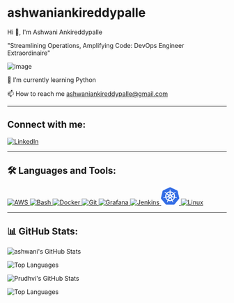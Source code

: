 # ashwaniankireddypalle

Hi 👋, I'm Ashwani Ankireddypalle

"Streamlining Operations, Amplifying Code: DevOps Engineer Extraordinaire"

![image](https://github.com/user-attachments/assets/e6f36617-8555-4dd6-9524-8c6bdf5d0708)


🌱 I’m currently learning Python

📫 How to reach me ashwaniankireddypalle@gmail.com

---

## Connect with me:

[<img src="https://cdn-icons-png.flaticon.com/512/174/174857.png" alt="LinkedIn" width="30"/>](https://www.linkedin.com/in/ashwaniankireddypalle/)

---

## 🛠️ Languages and Tools:

<p align="left">
  <a href="https://aws.amazon.com/" target="_blank">
    <img src="https://img.icons8.com/color/48/000000/amazon-web-services.png" alt="AWS" height="40"/>
  </a>
  <a href="https://www.gnu.org/software/bash/" target="_blank">
    <img src="https://raw.githubusercontent.com/odb/official-bash-logo/master/assets/Logos/Identity/PNG/BASH_logo-transparent-bg-color.png" alt="Bash" height="40"/>
  </a>
  <a href="https://www.docker.com/" target="_blank">
    <img src="https://www.docker.com/wp-content/uploads/2022/03/Moby-logo.png" alt="Docker" height="40"/>
  </a>
  <a href="https://git-scm.com/" target="_blank">
    <img src="https://git-scm.com/images/logos/downloads/Git-Icon-1788C.png" alt="Git" height="40"/>
  </a>
  <a href="https://grafana.com/" target="_blank">
    <img src="https://grafana.com/static/img/logos/logo.svg" alt="Grafana" height="40"/>
  </a>
  <a href="https://www.jenkins.io/" target="_blank">
    <img src="https://www.jenkins.io/images/logos/jenkins/jenkins.png" alt="Jenkins" height="40"/>
  </a>
  <a href="https://kubernetes.io/" target="_blank">
    <img src="https://raw.githubusercontent.com/kubernetes/kubernetes/master/logo/logo.png" alt="Kubernetes" height="40"/>
  </a>
  <a href="https://www.linux.org/" target="_blank">
    <img src="https://upload.wikimedia.org/wikipedia/commons/a/af/Tux.png" alt="Linux" height="40"/>
  </a>
</p>

---

## 📊 GitHub Stats:

![ashwani's GitHub Stats](https://github-readme-stats.vercel.app/api?username=ashwanidevopscloud&show_icons=true&theme=default)

![Top Languages](https://github-readme-stats.vercel.app/api/top-langs/?username=ashwanidevopscloud&layout=compact&theme=default)

![Prudhvi's GitHub Stats](https://github-readme-stats.vercel.app/api?username=jamithiprudhvi&show_icons=true&theme=default)

![Top Languages](https://github-readme-stats.vercel.app/api/top-langs/?username=jamithiprudhvi&layout=compact&theme=default)




